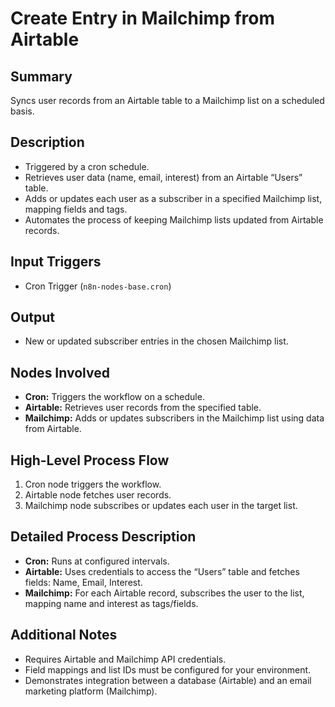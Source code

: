 # Create Entry in Mailchimp from Airtable

## Summary
Syncs user records from an Airtable table to a Mailchimp list on a scheduled basis.

## Description
- Triggered by a cron schedule.
- Retrieves user data (name, email, interest) from an Airtable “Users” table.
- Adds or updates each user as a subscriber in a specified Mailchimp list, mapping fields and tags.
- Automates the process of keeping Mailchimp lists updated from Airtable records.

## Input Triggers
- Cron Trigger (`n8n-nodes-base.cron`)

## Output
- New or updated subscriber entries in the chosen Mailchimp list.

## Nodes Involved
- **Cron:** Triggers the workflow on a schedule.
- **Airtable:** Retrieves user records from the specified table.
- **Mailchimp:** Adds or updates subscribers in the Mailchimp list using data from Airtable.

## High-Level Process Flow
1. Cron node triggers the workflow.
2. Airtable node fetches user records.
3. Mailchimp node subscribes or updates each user in the target list.

## Detailed Process Description
- **Cron:** Runs at configured intervals.
- **Airtable:** Uses credentials to access the “Users” table and fetches fields: Name, Email, Interest.
- **Mailchimp:** For each Airtable record, subscribes the user to the list, mapping name and interest as tags/fields.

## Additional Notes
- Requires Airtable and Mailchimp API credentials.
- Field mappings and list IDs must be configured for your environment.
- Demonstrates integration between a database (Airtable) and an email marketing platform (Mailchimp).
